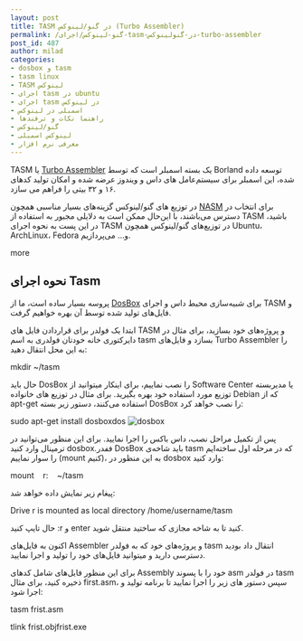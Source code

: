 ```yaml
---
layout: post
title: TASM در گنو/لینوکس (Turbo Assembler)
permalink: /گنو-لینوکس/اجرای-tasm-در-گنولینوکس-turbo-assembler
post_id: 487
author: milad
categories: 
- dosbox و tasm
- tasm linux
- TASM لینوکس
- اجرای tasm در ubuntu
- اجرای tasm در لینوکس
- اسمبلی در لینوکس
- راهنما نکات و ترفندها
- گنو/لینوکس
- لینوکس اسمبلی
- معرفی نرم افزار
---
```


TASM یا 
[Turbo Assembler](https://en.wikipedia.org/wiki/Turbo_Assembler) یک بسته اسمبلر است که توسط Borland توسعه داده شده، این اسمبلر برای سیستم‌عامل های داس و ویندوز عرضه شده و امکان تولید کد‌های ۱۶ و ۳۲ بیتی را فراهم می سازد.

در توزیع های گنو/لینوکس گزینه‌های بسیار مناسبی همچون 
[NASM](http://manpages.ubuntu.com/manpages/precise/man1/nasm.1.html) برای انتخاب در دسترس می‌باشند، با این‌حال ممکن است به دلایلی مجبور به استفاده از TASM باشید، در این پست به نحوه اجرای TASM‌ در توزیع‌های گنو/لینوکس همچون Ubuntu، ArchLinux، Fedora و... می‌پردازیم.

more


## نحوه اجرای Tasm


پروسه بسیار ساده است، ما از 
[DosBox](http://www.dosbox.com) برای شبیه‌سازی محیط داس و اجرای TASM و فایل‌های تولید شده توسط آن بهره خواهیم گرفت.

ابتدا یک فولدر برای قراردادن فایل های TASM و پروژه‌های خود بسازید، برای مثال در دایرکتوری خانه خودتان فولدری به اسم tasm بسازد و فایل‌های Turbo Assembler را به این محل انتقال دهید:

mkdir ~/tasm

حال باید DosBox را نصب نماییم، برای اینکار میتوانید از Software Center یا مدیربسته توزیع مورد استفاده خود بهره بگیرید. برای مثال در توزیع های خانواده Debian که از apt-get استفاده می‌کنند، دستور زیر بسته DosBox را نصب خواهد کرد:

sudo apt-get install dosboxdos
![dosbox](http://tuxgeek.ir/wp-content/uploads/2015/02/12.png)

پس از تکمیل مراحل نصب، داس باکس را اجرا نمایید. برای این منظور می‌توانید در ترمینال وارد کنید dosbox.ففدر DosBox‌ باید شاخه‌ی tasm که در مرحله اول ساخته‌ایم را سوار نماییم (mount کنیم)، به این منظور در dosbox وارد کنید:

mount    r:    ~/tasm

پیغام زیر نمایش داده خواهد شد:

Drive r is mounted as local directory /home/username/tasm

حال تایپ کنید :r و enter کنید تا به شاخه مجازی که ساختید منتقل شوید.

اکنون به فایل‌های Assembler و پروژه‌های خود که به فولدر tasm انتقال داد بودید دسترسی دارید و میتوانید فایل‌های خود را تولید و اجرا نمایید.

برای این منظور فایل‌های شامل کدهای Assembly‌ خود را با پسوند asm در فولدر tasm ذخیره کنید، برای مثال first.asm، سپس دستور های زیر را اجرا نمایید تا برنامه تولید و اجرا شود:

tasm frist.asm

tlink frist.objfrist.exe